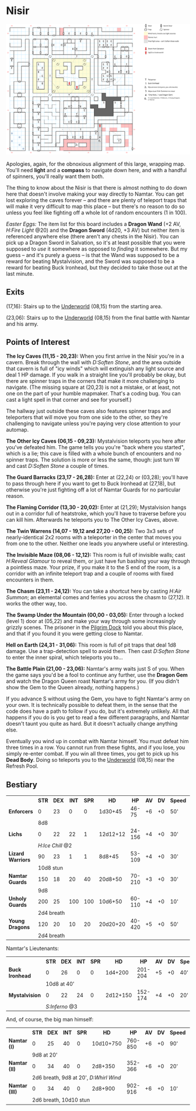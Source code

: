 # Nisir

[![map](nisir.svg)](nisir.svg)

Apologies, again, for the obnoxious alignment of this large, wrapping map. You'll need **light** and a **compass** to navigate down here, and with a handful of spinners, you'll really want them both.

The thing to know about the Nisir is that there is almost nothing to do down here that doesn't involve making your way directly to Namtar. You can get lost exploring the caves forever – and there are plenty of teleport traps that will make it very difficult to map this place – but there's no reason to do so unless you feel like fighting off a whole lot of random encounters (1 in 100).

*Easter Eggs:* The item list for this board includes a **Dragon Wand** (+2 AV, *H:Fire Light* @20) and the **Dragon Sword** (4d20, +3 AV) but neither item is referenced anywhere else (there aren't any chests in the Nisir). You can pick up a Dragon Sword in Salvation, so it's at least possible that you were supposed to *use* it somewhere as opposed to *finding* it somewhere. But my guess – and it's purely a guess – is that the Wand was supposed to be a reward for beating Mystalvision, and the Sword was supposed to be a reward for beating Buck Ironhead, but they decided to take those out at the last minute.

## Exits

(17,16): Stairs up to the [Underworld](magan-underworld.md) (08,15) from the starting area.

(23,06): Stairs up to the [Underworld](magan-underworld.md) (08,15) from the final battle with Namtar and his army.

## Points of Interest

**The Icy Caves (11,15 - 20,23):** When you first arrive in the Nisir you're in a cavern. Break through the wall with *D:Soften Stone*, and the area outside that cavern is full of "icy winds" which will extinguish any light source and deal 1 HP damage. If you walk in a straight line you'll probably be okay, but there are spinner traps in the corners that make it more challenging to navigate. (The missing square at (20,23) is not a mistake, or at least, not one on the part of your humble mapmaker. That's a coding bug. You can cast a light spell in that corner and see for yourself.)

The hallway just outside these caves also features spinner traps and teleporters that will move you from one side to the other, so they're challenging to navigate unless you're paying very close attention to your automap.

**The Other Icy Caves (06,15 - 09,23):** Mystalvision teleports you here after you've defeated him. The game tells you you're "back where you started", which is a lie; this cave is filled with a whole bunch of encounters and no spinner traps. The solution is more or less the same, though: just turn W and cast *D:Soften Stone* a couple of times.

**The Guard Barracks (23,17 - 26,28):** Enter at (22,24) or (03,28); you'll have to pass through here if you want to get to Buck Ironhead at (27,18), but otherwise you're just fighting off a lot of Namtar Guards for no particular reason.

**The Flaming Corridor (13,30 - 20,02):** Enter at (21,29); Mystalvision hangs out in a corridor full of heatstroke, which you'll have to traverse before you can kill him. Afterwards he teleports you to The Other Icy Caves, above.

**The Twin Warrens (14,07 - 19,12 and 27,20 - 00,25):** Two 3x3 sets of nearly-identical 2x2 rooms with a teleporter in the center that moves you from one to the other. Neither one leads you anywhere useful or interesting.

**The Invisible Maze (08,06 - 12,12):** This room is full of invisible walls; cast *H:Reveal Glamour* to reveal them, or just have fun bashing your way through a pointless maze. Your prize, if you make it to the S end of the room, is a corridor with an infinite teleport trap and a couple of rooms with fixed encounters in them.

**The Chasm (23,11 - 24,12):** You can take a shortcut here by casting *H:Air Summon*; an elemental comes and ferries you across the chasm to (27,12). It works the other way, too.

**The Swamp Under the Mountain (00,00 - 03,05):**  Enter through a locked (level 1) door at (05,22) and make your way through some increasingly grizzly scenes. The prisoner in the [Pilgrim Dock](pilgrim-dock.md) told you about this place, and that if you found it you were getting close to Namtar.

**Hell on Earth (24,31 - 31,06):** This room is full of pit traps that deal 1d8 damage. Use a trap-detection spell to avoid them. Then cast *D:Soften Stone* to enter the inner spiral, which teleports you to...

**The Battle Plain (21,00 - 23,06):** Namtar's army waits just S of you. When the game says you'd be a fool to continue any further, use the **Dragon Gem** and watch the Dragon Queen roast Namtar's army for you. (If you didn't show the Gem to the Queen already, nothing happens.)

If you advance S without using the Gem, you have to fight Namtar's army on your own. It is technically possible to defeat them, in the sense that the code does have a path to follow if you do, but it's extremely unlikely. All that happens if you do is you get to read a few different paragraphs, and Namtar doesn't taunt you quite as hard. But it doesn't actually change anything else.

Eventually you wind up in combat with Namtar himself. You must defeat him three times in a row. You cannot run from these fights, and if you lose, you simply re-enter combat. If you win all three times, you get to pick up his **Dead Body**. Doing so teleports you to the [Underworld](magan-underworld.md) (08,15) near the Refresh Pool.

## Bestiary

<table>
  <tr>
    <th></th>
    <th>STR</th>
    <th>DEX</th>
    <th>INT</th>
    <th>SPR</th>
    <th>HD</th>
    <th>HP</th>
    <th>AV</th>
    <th>DV</th>
    <th>Speed</th>
    <th>XP</th>
  </tr>
  <tr>
    <td><b>Enforcers</b></td>
    <td>0</td>
    <td>23</td>
    <td>0</td>
    <td>0</td>
    <td>1d30+45</td>
    <td>46-75</td>
    <td>+6</td>
    <td>+0</td>
    <td>50'</td>
    <td>300</td>
  </tr><tr>
    <td></td>
    <td colspan="10">8d8</td>
  </tr>
  <tr>
    <td><b>Lichs</b></td>
    <td>0</td>
    <td>22</td>
    <td>22</td>
    <td>1</td>
    <td>12d12+12</td>
    <td>24-156</td>
    <td>+4</td>
    <td>+0</td>
    <td>30'</td>
    <td>400</td>
  </tr><tr>
    <td></td>
    <td colspan="10"><i>H:Ice Chill</i> @2</td>
  </tr>
  <tr>
    <td><b>Lizard Warriors</b></td>
    <td>90</td>
    <td>23</td>
    <td>1</td>
    <td>1</td>
    <td>8d8+45</td>
    <td>53-109</td>
    <td>+4</td>
    <td>+0</td>
    <td>30'</td>
    <td>170</td>
  </tr><tr>
    <td></td>
    <td colspan="10">10d8 stun</td>
  </tr>
  <tr>
    <td><b>Namtar Guards</b></td>
    <td>150</td>
    <td>18</td>
    <td>20</td>
    <td>40</td>
    <td>20d8+50</td>
    <td>70-210</td>
    <td>+3</td>
    <td>+0</td>
    <td>30'</td>
    <td>300</td>
  </tr><tr>
    <td></td>
    <td colspan="10">9d8</td>
  </tr>
  <tr>
    <td><b>Unholy Guards</b></td>
    <td>200</td>
    <td>25</td>
    <td>100</td>
    <td>100</td>
    <td>10d6+50</td>
    <td>60-110</td>
    <td>+4</td>
    <td>+0</td>
    <td>10'</td>
    <td>400</td>
  </tr><tr>
    <td></td>
    <td colspan="10">2d4 breath</td>
  </tr>
  <tr>
    <td><b>Young Dragons</b></td>
    <td>120</td>
    <td>20</td>
    <td>10</td>
    <td>20</td>
    <td>20d20+20</td>
    <td>40-420</td>
    <td>+5</td>
    <td>+0</td>
    <td>50'</td>
    <td>400</td>
  </tr><tr>
    <td></td>
    <td colspan="10">2d4 breath</td>
  </tr>
</table>

Namtar's Lieutenants:

<table>
  <tr>
    <th></th>
    <th>STR</th>
    <th>DEX</th>
    <th>INT</th>
    <th>SPR</th>
    <th>HD</th>
    <th>HP</th>
    <th>AV</th>
    <th>DV</th>
    <th>Speed</th>
    <th>XP</th>
  </tr>
  <tr>
    <td><b>Buck Ironhead</b></td>
    <td>0</td>
    <td>26</td>
    <td>0</td>
    <td>0</td>
    <td>1d4+200</td>
    <td>201-204</td>
    <td>+5</td>
    <td>+0</td>
    <td>40'</td>
    <td>600</td>
  </tr><tr>
    <td></td>
    <td colspan="10">10d8 at 40'</td>
  </tr>
  <tr>
    <td><b>Mystalvision</b></td>
    <td>0</td>
    <td>22</td>
    <td>24</td>
    <td>0</td>
    <td>2d12+150</td>
    <td>152-174</td>
    <td>+4</td>
    <td>+0</td>
    <td>20'</td>
    <td>700</td>
  </tr><tr>
    <td></td>
    <td colspan="10"><i>S:Inferno</i> @3</td>
  </tr>
</table>

And, of course, the big man himself:

<table>
  <tr>
    <th></th>
    <th>STR</th>
    <th>DEX</th>
    <th>INT</th>
    <th>SPR</th>
    <th>HD</th>
    <th>HP</th>
    <th>AV</th>
    <th>DV</th>
    <th>Speed</th>
    <th>XP</th>
  </tr>
  <tr>
    <td><b>Namtar (I)</b></td>
    <td>0</td>
    <td>25</td>
    <td>40</td>
    <td>0</td>
    <td>10d10+750</td>
    <td>760-850</td>
    <td>+6</td>
    <td>+0</td>
    <td>90'</td>
    <td>1200</td>
  </tr><tr>
    <td></td>
    <td colspan="10">9d8 at 20'</td>
  </tr>
  <tr>
    <td><b>Namtar (II)</b></td>
    <td>0</td>
    <td>34</td>
    <td>40</td>
    <td>0</td>
    <td>2d8+350</td>
    <td>352-366</td>
    <td>+6</td>
    <td>+0</td>
    <td>20'</td>
    <td>1200</td>
  </tr><tr>
    <td></td>
    <td colspan="10">2d6 breath, 9d8 at 20', <i>D:Whirl Wind</i></td>
  </tr>
  <tr>
    <td><b>Namtar (III)</b></td>
    <td>0</td>
    <td>34</td>
    <td>40</td>
    <td>0</td>
    <td>2d8+900</td>
    <td>902-916</td>
    <td>+6</td>
    <td>+0</td>
    <td>10'</td>
    <td>1000</td>
  </tr><tr>
    <td></td>
    <td colspan="10">2d6 breath, 10d10 stun</td>
  </tr>
</table>
